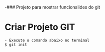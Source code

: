 -### Projeto para mostrar funcionalides do git





# Criar Projeto GIT
    - Execute o comando abaixo no terminal
    $ git init